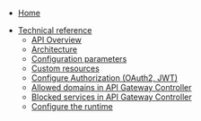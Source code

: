 * [Home](/)
<!-- markdown-link-check-disable -->
* [Technical reference](/05-technical-reference/README.md)
  * [API Overview](/05-technical-reference/00-api-overview/README.md)
  * [Architecture](/05-technical-reference/00-architecture/README.md)
  * [Configuration parameters](/05-technical-reference/00-configuration-parameters/README.md)
  * [Custom resources](/05-technical-reference/00-custom-resources/README.md)
  * [Configure Authorization (OAuth2, JWT)](/05-technical-reference/apix-01-config-authorizations-apigateway.md)
  * [Allowed domains in API Gateway Controller](/05-technical-reference/apix-02-whitelisted-domains.md)
  * [Blocked services in API Gateway Controller](/05-technical-reference/apix-03-blacklisted-services.md)
  * [Configure the runtime](/05-technical-reference/ra-01-configuring-runtime.md)
<!-- markdown-link-check-enable -->
